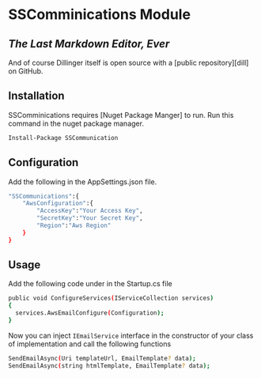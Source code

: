 # SSComminications Module
## _The Last Markdown Editor, Ever_

And of course Dillinger itself is open source with a [public repository][dill]
 on GitHub.

## Installation

SSComminications requires [Nuget Package Manger]  to run.
Run this command in the nuget package manager.

```sh
Install-Package SSCommunication
```
## Configuration
Add the following in the AppSettings.json file.

```sh
"SSCommunications":{
    "AwsConfiguration":{
        "AccessKey":"Your Access Key",
        "SecretKey":"Your Secret Key",
        "Region":"Aws Region"
    }
}
```
## Usage

Add the following code under in the Startup.cs file
```sh
public void ConfigureServices(IServiceCollection services)
{
  services.AwsEmailConfigure(Configuration);
}
```
Now you can inject `IEmailService` interface in the constructor of your class of implementation and call the following functions 

```sh
SendEmailAsync(Uri templateUrl, EmailTemplate? data);
SendEmailAsync(string htmlTemplate, EmailTemplate? data);
```

